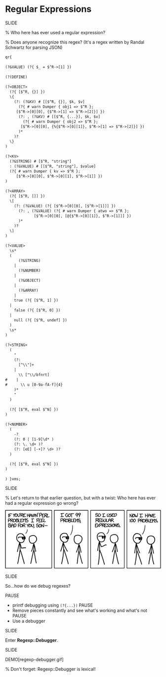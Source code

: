 # Regular Expressions

SLIDE

% Who here has ever used a regular expression?

% Does anyone recognize this regex? (It's a regex written by Randal Schwartz for parsing JSON)

    qr{

    (?&VALUE) (?{ $_ = $^R->[1] })

    (?(DEFINE)

    (?<OBJECT>
      (?{ [$^R, {}] })
      \{
        (?: (?&KV) # [[$^R, {}], $k, $v]
          (?{ # warn Dumper { obj1 => $^R };
         [$^R->[0][0], {$^R->[1] => $^R->[2]}] })
          (?: , (?&KV) # [[$^R, {...}], $k, $v]
            (?{ # warn Dumper { obj2 => $^R };
           [$^R->[0][0], {%{$^R->[0][1]}, $^R->[1] => $^R->[2]}] })
          )*
        )?
      \}
    )

    (?<KV>
      (?&STRING) # [$^R, "string"]
      : (?&VALUE) # [[$^R, "string"], $value]
      (?{ # warn Dumper { kv => $^R };
         [$^R->[0][0], $^R->[0][1], $^R->[1]] })
    )

    (?<ARRAY>
      (?{ [$^R, []] })
      \[
        (?: (?&VALUE) (?{ [$^R->[0][0], [$^R->[1]]] })
          (?: , (?&VALUE) (?{ # warn Dumper { atwo => $^R };
                 [$^R->[0][0], [@{$^R->[0][1]}, $^R->[1]]] })
          )*
        )?
      \]
    )

    (?<VALUE>
      \s*
      (
          (?&STRING)
        |
          (?&NUMBER)
        |
          (?&OBJECT)
        |
          (?&ARRAY)
        |
        true (?{ [$^R, 1] })
      |
        false (?{ [$^R, 0] })
      |
        null (?{ [$^R, undef] })
      )
      \s*
    )

    (?<STRING>
      (
        "
        (?:
          [^\\"]+
        |
          \\ ["\\/bfnrt]
    #    |
    #      \\ u [0-9a-fA-f]{4}
        )*
        "
      )

      (?{ [$^R, eval $^N] })
    )

    (?<NUMBER>
      (
        -?
        (?: 0 | [1-9]\d* )
        (?: \. \d+ )?
        (?: [eE] [-+]? \d+ )?
      )

      (?{ [$^R, eval $^N] })
    )

    ) }xms;

SLIDE

% Let's return to that earlier question, but with a twist: Who here has ever had a regular expression go wrong?

![Perl Problems](images/perl_problems.png)

SLIDE

So...how do we debug regexes?

PAUSE
  * printf debugging using `(?{...})`
PAUSE
  * Remove pieces constantly and see what's working and what's not
PAUSE
  * Use a debugger

SLIDE

Enter **Regexp::Debugger**.

SLIDE

DEMO[regexp-debugger.gif]

% Don't forget: Regexp::Debugger is lexical!

